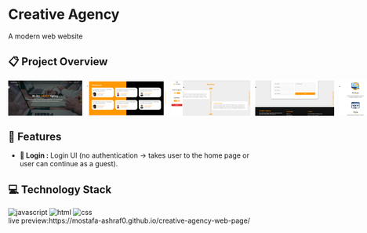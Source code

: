 # Creative Agency
A modern web website
## :clipboard: Project Overview
<div style = "display:flex; gap:10px;">
  <img src="images/home.PNG" alt="home" width="30%" height = "auto">
  <img src="images/test.PNG" alt="test Screenshot" width="32%" height = "auto">
  <img src="images/time.PNG" alt="time Screenshot" width="32%" height = "auto">
  <img src="images/form.PNG" alt="form Screenshot" width="32%" height = "auto">
  <img src="images/features.PNG" alt="features Screenshot" width="32%" height = "auto">
  <img src="images/about.PNG" alt="about Screenshot" width="32%" height = "auto">
</div>

## :sparkler: Features

  - **:iphone: Login :** Login UI (no authentication → takes user to the home page or user can continue as a guest).


## :computer: Technology Stack
<div>
  <img src="https://raw.githubusercontent.com/marwin1991/profile-technology-icons/refs/heads/main/icons/javascript.png" alt="javascript" width="100px" height = "auto">
  <img src="https://raw.githubusercontent.com/marwin1991/profile-technology-icons/refs/heads/main/icons/html.png" alt="html" width="100px" height = "auto">
  <img src="https://raw.githubusercontent.com/marwin1991/profile-technology-icons/refs/heads/main/icons/css.png" alt="css" width="100px" height = "auto">
</div>
live preview:https://mostafa-ashraf0.github.io/creative-agency-web-page/
